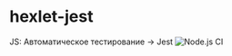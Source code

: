 # hexlet-jest
 JS: Автоматическое тестирование → Jest
![Node.js CI](https://github.com/SolProgr/hexlet-jest/workflows/Node.js%20CI/badge.svg)
